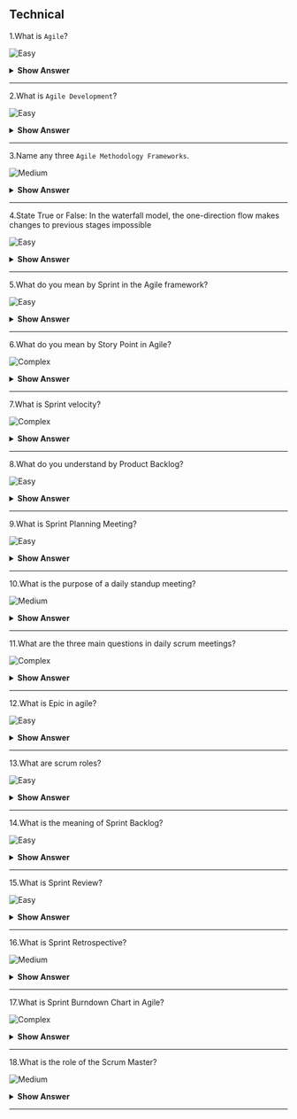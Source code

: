 ## Technical

1.What is `Agile`?

![Easy](https://raw.githubusercontent.com/revaturelabs/interviewquestions/aef8eff919a3b083089641381ed9a9101ed21fba/ComplexityTags/simple%20(2).svg)

<details markdown="1"> <summary> <b> Show Answer </b> </summary>

<blockquote markdown="1"> 
    
- Agile is the ability to create and respond to change.
- Agile is a way of dealing with, and ultimately succeeding in, an uncertain environment.
  
</blockquote> 

</details>

---
2.What is `Agile Development`?

![Easy](https://raw.githubusercontent.com/revaturelabs/interviewquestions/aef8eff919a3b083089641381ed9a9101ed21fba/ComplexityTags/simple%20(2).svg)

<details markdown="1"> <summary> <b> Show Answer </b> </summary>

<blockquote markdown="1"> 
    
- Agile Development is a set of methods and practices where solutions evolve through collaboration between self-organizing, cross-functional teams.
    
</blockquote> 

</details>

---
3.Name any three `Agile Methodology Frameworks`.

![Medium](https://raw.githubusercontent.com/revaturelabs/interviewquestions/aef8eff919a3b083089641381ed9a9101ed21fba/ComplexityTags/Medium%20(2).svg)

<details markdown="1"> <summary> <b> Show Answer </b> </summary>

<blockquote markdown="1"> 
    
- Scrum
- Kanban
- eXtreme Programming

</blockquote> 

</details>

---
4.State True or False: In the waterfall model, the one-direction flow makes changes to previous stages impossible

![Easy](https://raw.githubusercontent.com/revaturelabs/interviewquestions/aef8eff919a3b083089641381ed9a9101ed21fba/ComplexityTags/simple%20(2).svg)

<details markdown="1"> <summary> <b> Show Answer </b> </summary>

<blockquote markdown="1"> 

- True

</blockquote> 

</details>

---
5.What do you mean by Sprint in the Agile framework?

![Easy](https://raw.githubusercontent.com/revaturelabs/interviewquestions/aef8eff919a3b083089641381ed9a9101ed21fba/ComplexityTags/simple%20(2).svg)

<details markdown="1"> <summary> <b> Show Answer </b> </summary>

<blockquote markdown="1"> 

- Sprints refer to short (almost always less than four weeks, sometimes as short as one week), repeating periods of development in which key parts of the project are completed.

</blockquote> 

</details>

---
6.What do you mean by Story Point in Agile?

![Complex](https://raw.githubusercontent.com/revaturelabs/interviewquestions/aef8eff919a3b083089641381ed9a9101ed21fba/ComplexityTags/Complex%20(2).svg)

<details markdown="1"> <summary> <b> Show Answer </b> </summary>

<blockquote markdown="1"> 

- A level of difficulty assigned to a user story using a sequence of numbers that increases with increasing difficulty.Story points are used to measure the complexity of a story.
- The overall goal of a story is to provide value to its use within a set timeframe.

</blockquote> 

</details>

---
7.What is Sprint velocity?

![Complex](https://raw.githubusercontent.com/revaturelabs/interviewquestions/aef8eff919a3b083089641381ed9a9101ed21fba/ComplexityTags/Complex%20(2).svg)

<details markdown="1"> <summary> <b> Show Answer </b> </summary>

<blockquote markdown="1"> 
  
- The sum of story points of all user stories completed during a sprint.
- Velocity allows Agile teams to predict how many user stories more accurately can be completed in future sprints.

</blockquote> 

</details>

---
8.What do you understand by Product Backlog?

![Easy](https://raw.githubusercontent.com/revaturelabs/interviewquestions/aef8eff919a3b083089641381ed9a9101ed21fba/ComplexityTags/simple%20(2).svg)

<details markdown="1"> <summary> <b> Show Answer </b> </summary>

<blockquote markdown="1"> 

- In agile development, a product backlog (or simply backlog) is a list of all deliverables such as new features, bug fixes, improvements, changes to existing features, and other product initiatives that product teams must prioritize and deliver for a product to strategically come to life.

</blockquote> 

</details>

---
9.What is Sprint Planning Meeting?

![Easy](https://raw.githubusercontent.com/revaturelabs/interviewquestions/aef8eff919a3b083089641381ed9a9101ed21fba/ComplexityTags/simple%20(2).svg)

<details markdown="1"> <summary> <b> Show Answer </b> </summary>

<blockquote markdown="1"> 

- The Scrum Master organizes the meetings for planning the upcoming Sprint, which is called the Sprint Planning meeting.

</blockquote> 

</details>

---
10.What is the purpose of a daily standup meeting?

![Medium](https://raw.githubusercontent.com/revaturelabs/interviewquestions/aef8eff919a3b083089641381ed9a9101ed21fba/ComplexityTags/Medium%20(2).svg)

<details markdown="1"> <summary> <b> Show Answer </b> </summary>

<blockquote markdown="1"> 

- The purpose of a daily standup meeting is to learn the current progress of every team member that works on Scrum tasks.

</blockquote> 

</details>

---
11.What are the three main questions in daily scrum meetings?

![Complex](https://raw.githubusercontent.com/revaturelabs/interviewquestions/aef8eff919a3b083089641381ed9a9101ed21fba/ComplexityTags/Complex%20(2).svg)

<details markdown="1"> <summary> <b> Show Answer </b> </summary>

<blockquote markdown="1"> 

- During the daily scrum, each scrum team member answers the following three questions: 
  - What did you do yesterday? 
  - What will you do today? 
  - Are there any impediments in your way?

</blockquote> 

</details>

---
12.What is Epic in agile?

![Easy](https://raw.githubusercontent.com/revaturelabs/interviewquestions/aef8eff919a3b083089641381ed9a9101ed21fba/ComplexityTags/simple%20(2).svg)

<details markdown="1"> <summary> <b> Show Answer </b> </summary>

<blockquote markdown="1"> 

- An epic is a large body of work that can be broken down into several smaller stories.

</blockquote> 

</details>

---
13.What are scrum roles?

![Easy](https://raw.githubusercontent.com/revaturelabs/interviewquestions/aef8eff919a3b083089641381ed9a9101ed21fba/ComplexityTags/simple%20(2).svg)

<details markdown="1"> <summary> <b> Show Answer </b> </summary>

<blockquote markdown="1"> 

- Scrum has three roles: 
  - Product Owner, 
  - Scrum Master and 
  - The Development Team Members

</blockquote> 

</details>

---
14.What is the meaning of Sprint Backlog?

![Easy](https://raw.githubusercontent.com/revaturelabs/interviewquestions/aef8eff919a3b083089641381ed9a9101ed21fba/ComplexityTags/simple%20(2).svg)

<details markdown="1"> <summary> <b> Show Answer </b> </summary>

<blockquote markdown="1"> 

- The list of items that are to be added from the product backlog in a particular Sprint is called the Sprint Backlog.

</blockquote> 

</details>

---
15.What is Sprint Review?

![Easy](https://raw.githubusercontent.com/revaturelabs/interviewquestions/aef8eff919a3b083089641381ed9a9101ed21fba/ComplexityTags/simple%20(2).svg)

<details markdown="1"> <summary> <b> Show Answer </b> </summary>

<blockquote markdown="1"> 

- A sprint review is an informal meeting held at the end of a sprint, during which the team members show what was accomplished, while the stakeholders provide feedback.

</blockquote> 

</details>

---
16.What is Sprint Retrospective?

![Medium](https://raw.githubusercontent.com/revaturelabs/interviewquestions/aef8eff919a3b083089641381ed9a9101ed21fba/ComplexityTags/Medium%20(2).svg)

<details markdown="1"> <summary> <b> Show Answer </b> </summary>

<blockquote markdown="1"> 

- The sprint retrospective is a recurring meeting held at the end of a sprint used to discuss what went well during the previous sprint cycle and what can be improved for the next sprint.

</blockquote> 

</details>

---
17.What is Sprint Burndown Chart in Agile?

![Complex](https://raw.githubusercontent.com/revaturelabs/interviewquestions/aef8eff919a3b083089641381ed9a9101ed21fba/ComplexityTags/Complex%20(2).svg)

<details markdown="1"> <summary> <b> Show Answer </b> </summary>

<blockquote markdown="1"> 

- A sprint burndown chart is a visual comparison of how much work has been completed during a sprint and the total amount of work remaining.

</blockquote> 

</details>

---
18.What is the role of the Scrum Master?

![Medium](https://raw.githubusercontent.com/revaturelabs/interviewquestions/aef8eff919a3b083089641381ed9a9101ed21fba/ComplexityTags/Medium%20(2).svg)

<details markdown="1"> <summary> <b> Show Answer </b> </summary>

<blockquote markdown="1"> 

- The scrum master helps & facilitates the scrum process for the entire team.
- He/She ensures that the scrum framework is followed.
- A Scrum Master removes impediments and helps the team to become self-organizing and empowered to create, innovate, and make decisions for themselves as one team.

</blockquote> 

</details>

---
